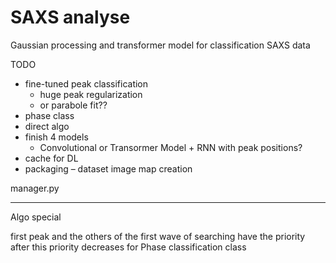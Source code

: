 # SAXS analyse

Gaussian processing and transformer model for classification SAXS data 

TODO

- fine-tuned peak classification
    - huge peak regularization
    - or parabole fit??
- phase class
- direct algo
- finish 4 models 
    - Convolutional or Transormer Model + RNN with peak positions?
- cache for DL
- packaging
– dataset image map creation

manager.py

____

Algo special 

first peak and the others of the first wave of searching have the priority
after this priority decreases for Phase classification class 
